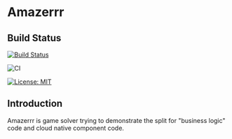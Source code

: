# Amazerrr

## Build Status

[![Build Status](https://dev.azure.com/jannemattila/jannemattila/_apis/build/status/JanneMattila.amazerrr?branchName=master)](https://dev.azure.com/jannemattila/jannemattila/_build/latest?definitionId=46&branchName=master)

![CI](https://github.com/JanneMattila/amazerrr/workflows/CI/badge.svg?branch=master)

[![License: MIT](https://img.shields.io/badge/License-MIT-yellow.svg)](https://opensource.org/licenses/MIT)

## Introduction

Amazerrr is game solver trying to demonstrate the split for "business logic" code and cloud native component code.
